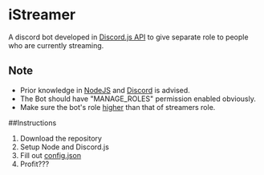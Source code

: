 # iStreamer
A discord bot developed in [Discord.js API](https://discord.js.org/) to give separate role to people who are currently streaming.

## Note
* Prior knowledge in [NodeJS](https://nodejs.org/en/) and [Discord](https://discordapp.com/) is advised.
* The Bot should have "MANAGE_ROLES" permission enabled obviously.
* Make sure the bot's role [higher](http://prntscr.com/j8625l) than that of streamers role.

##Instructions
1. Download the repository
2. Setup Node and Discord.js
3. Fill out [config.json](./config.json)
4. Profit???